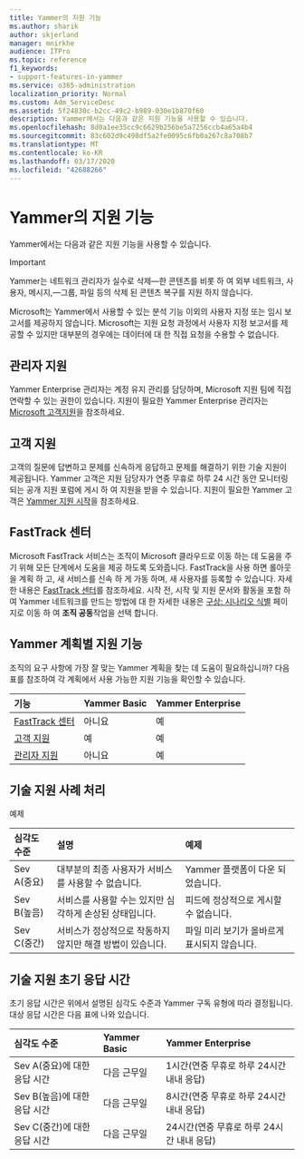 ```yaml
---
title: Yammer의 지원 기능
ms.author: sharik
author: skjerland
manager: mnirkhe
audience: ITPro
ms.topic: reference
f1_keywords:
- support-features-in-yammer
ms.service: o365-administration
localization_priority: Normal
ms.custom: Adm_ServiceDesc
ms.assetid: 5f24830c-b2cc-49c2-b989-030e1b870f60
description: Yammer에서는 다음과 같은 지원 기능을 사용할 수 있습니다.
ms.openlocfilehash: 8d0a1ee35cc9c6629b256be5a7256ccb4a65a4b4
ms.sourcegitcommit: 83c602d9c498df5a2fe0095c6fb0a267c8a708b7
ms.translationtype: MT
ms.contentlocale: ko-KR
ms.lasthandoff: 03/17/2020
ms.locfileid: "42688266"
---
```

# <a name="support-features-in-yammer"></a>Yammer의 지원 기능

Yammer에서는 다음과 같은 지원 기능을 사용할 수 있습니다.
  
> [!IMPORTANT]
> Yammer는 네트워크 관리자가 실수로 삭제&mdash;한 콘텐츠를 비롯 하 여 외부 네트워크, 사용자, 메시지,&mdash;그룹, 파일 등의 삭제 된 콘텐츠 복구를 지원 하지 않습니다.
>
> Microsoft는 Yammer에서 사용할 수 있는 분석 기능 이외의 사용자 지정 또는 임시 보고서를 제공하지 않습니다. Microsoft는 지원 요청 과정에서 사용자 지정 보고서를 제공할 수 있지만 대부분의 경우에는 데이터에 대 한 직접 요청을 수용할 수 없습니다.

## <a name="administrator-support"></a>관리자 지원

Yammer Enterprise 관리자는 계정 유지 관리를 담당하며, Microsoft 지원 팀에 직접 연락할 수 있는 권한이 있습니다. 지원이 필요한 Yammer Enterprise 관리자는 [Microsoft 고객지원](https://go.microsoft.com/fwlink/p/?LinkId=330922)을 참조하세요.

## <a name="customer-support"></a>고객 지원

고객의 질문에 답변하고 문제를 신속하게 응답하고 문제를 해결하기 위한 기술 지원이 제공됩니다. Yammer 고객은 지원 담당자가 연중 무휴로 하루 24 시간 동안 모니터링 되는 공개 지원 포럼에 게시 하 여 지원을 받을 수 있습니다. 지원이 필요한 Yammer 고객은 [Yammer 지원 시작](https://go.microsoft.com/fwlink/p/?LinkId=330921)을 참조하세요.
   
## <a name="fasttrack-center"></a>FastTrack 센터

Microsoft FastTrack 서비스는 조직이 Microsoft 클라우드로 이동 하는 데 도움을 주기 위해 모든 단계에서 도움을 제공 하도록 도와줍니다. FastTrack을 사용 하면 롤아웃을 계획 하 고, 새 서비스를 신속 하 게 가동 하며, 새 사용자를 등록할 수 있습니다. 자세한 내용은 [FastTrack 센터](https://go.microsoft.com/fwlink/?LinkID=518597&amp;clcid=0x409)를 참조하세요. 시작 전, 시작 및 지원 문서와 활동을 포함 하 여 Yammer 네트워크를 만드는 방법에 대 한 자세한 내용은 [구상: 시나리오 식별](https://fasttrack.microsoft.com/office/envision/identify-scenarios) 페이지로 이동 하 여 **조직 공동**작업을 선택 합니다.

## <a name="support-features-across-yammer-plans"></a>Yammer 계획별 지원 기능

조직의 요구 사항에 가장 잘 맞는 Yammer 계획을 찾는 데 도움이 필요하십니까? 다음 표를 참조하여 각 계획에서 사용 가능한 지원 기능을 확인할 수 있습니다.
  
|**기능**|**Yammer Basic**|**Yammer Enterprise**|
|:-----|:-----|:-----|
|[FastTrack 센터](https://go.microsoft.com/fwlink/?LinkID=518597&amp;clcid=0x409) <br/> |아니요  <br/> |예  <br/> |
|[고객 지원](support-features-in-yammer.md#customer-support) <br/> |예  <br/> |예  <br/> |
|[관리자 지원](support-features-in-yammer.md#administrator-support) <br/> |아니요  <br/> |예  <br/> |
 
## <a name="technical-support-case-handling"></a>기술 지원 사례 처리

예제 
  
|**심각도 수준**|**설명**|**예제**|
|:-----|:-----|:-----|
|Sev A(중요)  <br/> |대부분의 최종 사용자가 서비스를 사용할 수 없습니다.  <br/> |Yammer 플랫폼이 다운 되었습니다.  <br/> |
|Sev B(높음)  <br/> |서비스를 사용할 수는 있지만 심각하게 손상된 상태입니다.  <br/> |피드에 정상적으로 게시할 수 없습니다.  <br/> |
|Sev C(중간)  <br/> |서비스가 정상적으로 작동하지 않지만 해결 방법이 있습니다.  <br/> |파일 미리 보기가 올바르게 표시되지 않습니다.  <br/> |

## <a name="technical-support-initial-response-times"></a>기술 지원 초기 응답 시간

초기 응답 시간은 위에서 설명된 심각도 수준과 Yammer 구독 유형에 따라 결정됩니다. 대상 응답 시간은 다음 표에 나와 있습니다.
  
|**심각도 수준**|**Yammer Basic**|**Yammer Enterprise**|
|:-----|:-----|:-----|
|Sev A(중요)에 대한 응답 시간  <br/> |다음 근무일  <br/> |1시간(연중 무휴로 하루 24시간 내내 응답)  <br/> |
|Sev B(높음)에 대한 응답 시간  <br/> |다음 근무일  <br/> |8시간(연중 무휴로 하루 24시간 내내 응답)  <br/> |
|Sev C(중간)에 대한 응답 시간  <br/> |다음 근무일  <br/> |24시간(연중 무휴로 하루 24시간 내내 응답)  <br/> |
